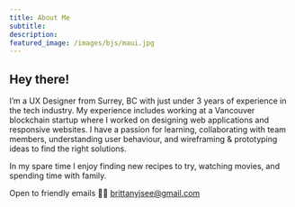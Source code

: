 ```yaml
---
title: About Me
subtitle:
description:
featured_image: /images/bjs/maui.jpg
---
```


## Hey there!

I’m a UX Designer from Surrey, BC with just under 3 years of experience in the tech industry. My experience includes working at a Vancouver blockchain startup where I worked on designing web applications and responsive websites. I have a passion for learning, collaborating with team members, understanding user behaviour, and wireframing & prototyping ideas to find the right solutions.

In my spare time I enjoy finding new recipes to try, watching movies, and spending time with family.

Open to friendly emails 🙋🏻 brittanyjsee@gmail.com